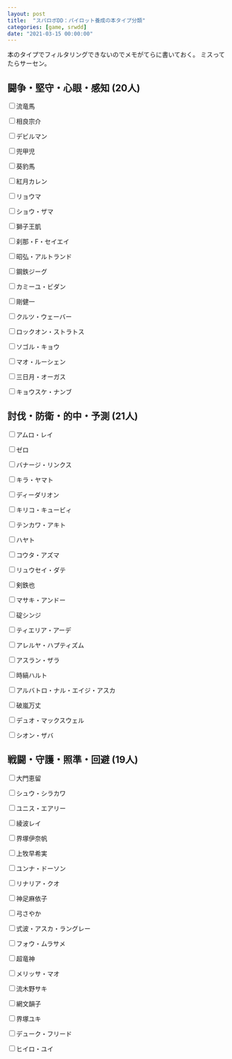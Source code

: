 ```yaml
---
layout: post
title:  "スパロボDD：パイロット養成の本タイプ分類"
categories: [game, srwdd]
date: "2021-03-15 00:00:00"
---
```


本のタイプでフィルタリングできないのでメモがてらに書いておく。
ミスってたらサーセン。

## 闘争・堅守・心眼・感知 (20人)

<input type="checkbox">流竜馬

<input type="checkbox">相良宗介

<input type="checkbox">デビルマン

<input type="checkbox">兜甲児

<input type="checkbox">葵豹馬

<input type="checkbox">紅月カレン

<input type="checkbox">リョウマ

<input type="checkbox">ショウ・ザマ

<input type="checkbox">獅子王凱

<input type="checkbox">刹那・F・セイエイ

<input type="checkbox">昭弘・アルトランド

<input type="checkbox">鋼鉄ジーグ

<input type="checkbox">カミーユ・ビダン

<input type="checkbox">剛健一

<input type="checkbox">クルツ・ウェーバー

<input type="checkbox">ロックオン・ストラトス

<input type="checkbox">ソゴル・キョウ

<input type="checkbox">マオ・ルーシェン

<input type="checkbox">三日月・オーガス

<input type="checkbox">キョウスケ・ナンブ

## 討伐・防衛・的中・予測 (21人)

<input type="checkbox">アムロ・レイ

<input type="checkbox">ゼロ

<input type="checkbox">バナージ・リンクス

<input type="checkbox">キラ・ヤマト

<input type="checkbox">ディーダリオン

<input type="checkbox">キリコ・キュービィ

<input type="checkbox">テンカワ・アキト

<input type="checkbox">ハヤト

<input type="checkbox">コウタ・アズマ

<input type="checkbox">リュウセイ・ダテ

<input type="checkbox">剣鉄也

<input type="checkbox">マサキ・アンドー

<input type="checkbox">碇シンジ

<input type="checkbox">ティエリア・アーデ

<input type="checkbox">アレルヤ・ハプティズム

<input type="checkbox">アスラン・ザラ

<input type="checkbox">時縞ハルト

<input type="checkbox">アルバトロ・ナル・エイジ・アスカ

<input type="checkbox">破嵐万丈

<input type="checkbox">デュオ・マックスウェル

<input type="checkbox">シオン・ザバ

## 戦闘・守護・照準・回避 (19人)

<input type="checkbox">大門恵留

<input type="checkbox">シュウ・シラカワ

<input type="checkbox">ユニス・エアリー

<input type="checkbox">綾波レイ

<input type="checkbox">界塚伊奈帆

<input type="checkbox">上牧早希実

<input type="checkbox">ユンナ・ドーソン

<input type="checkbox">リナリア・クオ

<input type="checkbox">神足麻依子

<input type="checkbox">弓さやか

<input type="checkbox">式波・アスカ・ラングレー

<input type="checkbox">フォウ・ムラサメ

<input type="checkbox">超竜神

<input type="checkbox">メリッサ・マオ

<input type="checkbox">流木野サキ

<input type="checkbox">網文韻子

<input type="checkbox">界塚ユキ

<input type="checkbox">デューク・フリード

<input type="checkbox">ヒイロ・ユイ

<script>
const STORAGE_KEY = '2021-03-05-report';
const CHECKBOX_QUERY = 'article input[type="checkbox"]';
function load() {
  var pilots = JSON.parse(localStorage.getItem(STORAGE_KEY));

  if (pilots && pilots['pilots']) {
    var checked = pilots['pilots'];
    [...document.querySelectorAll(CHECKBOX_QUERY)].forEach((e) => {
      var status = checked[e.parentElement.innerText];
      if (status) {
        e.checked = true;
      }
    });
  }

  [...document.querySelectorAll(CHECKBOX_QUERY)].forEach((e) => {
    e.addEventListener('change', (event) => {
      save();
    });
  });
}

function save() {
  var checked = {};
  [...document.querySelectorAll(CHECKBOX_QUERY)].forEach((c) => {
      checked[c.parentElement.innerText] = c.checked;
  });
  var pilots = { 'pilots': checked };

  localStorage.setItem(STORAGE_KEY, JSON.stringify(pilots));
}

window.onload = () => {
  load();
}
</script>